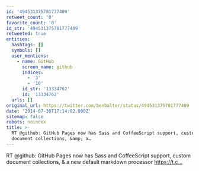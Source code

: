 ```yaml
---
id: '494531375781777409'
retweet_count: '0'
favorite_count: '0'
id_str: '494531375781777409'
retweeted: true
entities:
  hashtags: []
  symbols: []
  user_mentions:
    - name: GitHub
      screen_name: github
      indices:
        - '3'
        - '10'
      id_str: '13334762'
      id: '13334762'
  urls: []
original_url: https://twitter.com/benbalter/status/494531375781777409
date: '2014-07-30T17:14:02.000Z'
sitemap: false
robots: noindex
title: >-
  RT @github: GitHub Pages now has Sass and CoffeeScript support, custom
  document collections, &amp; a…
---
```


RT @github: GitHub Pages now has Sass and CoffeeScript support, custom document collections, &amp; a new default markdown processor https://t.c…